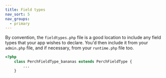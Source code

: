 ```yaml
---
title: Field types
nav_sort: 5
nav_groups:
  - primary
---
```


By convention, the `fieldtypes.php` file is a good location to include any field types that your app wishes to declare. You'd then include it from your `admin.php` file, and if necessary, from your `runtime.php` file too.

```php
<?php
	class PerchFieldType_bananas extends PerchFieldType {
		...
	}
```